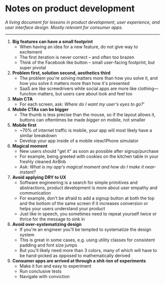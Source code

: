 # Notes on product development

*A living document for lessons in product development, user experience, and user interface design. Mostly relevant for consumer apps.*

---

1. **Big features can have a small footprint**
    * When having an idea for a new feature, do not give way to excitement
    * The first iteration is never correct – and often too brazen
    * Think of the Facebook like button – small user-facing footprint, but super pivotal
2. **Problem first, solution second, aesthetics third**
    * The problem you're solving matters more than how you solve it, and how you solve it matters more than how it's presented
    * SaaS are like screwdrivers while social apps are more like clothing—function matters, but users care about look and feel too
3. **Main CTA**
    * For each screen, ask: *Where do I want my user's eyes to go?*'
4. **Mobile CTAs can be bigger**
    * The thumb is less precise than the mouse, so if the layout allows it, buttons can oftentimes be made *bigger* on mobile, not smaller
5. **Mobile first**
    * ~70% of internet traffic is mobile, your app will most likely have a similar breakdown
    * Develop your app inside of a mobile view/iPhone simulator
6. **Magical moment**
    * New users should "get it" as soon as possible after signup/purchase
    * For example, being greeted with cookies on the kitchen table in your freshly cleaned AirBnb
    * Ask: *What is my app's magical moment and how do I make it near-instant?*
7. **Avoid applying DRY to UX**
    * Software engineering is a search for simple primitives and abstractions, product development is more about user empathy and communication
    * For example, don't be afraid to add a signup button at both the top and the bottom of the same screen if it increases conversion or helps your users understand your product
    * Just like in speech, you sometimes need to repeat yourself twice or thrice for the message to sink in
8. **Avoid over-systematizing design**
    * If you're an engineer you'll be tempted to systematize the design system
    * This is great in some cases, e.g. using utility classes for consistent padding and font size jumps
    * But you'll likely need more than 3 colors, many of which will have to be hand-picked as opposed to mathematically derived
9. **Consumer apps are arrived at through a shit-ton of experiments**
    * Make it fun and easy to experiment
    * Run conclusive tests
    * Navigate with conviction
